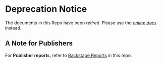 # Deprecation Notice

The documents in this Repo have been *retired*. Please use the [*online docs*](https://developers.taboola.com/backstage-api/reference) instead.

## A Note for Publishers

For **Publisher reports**, refer to [Backstage Reports](https://github.com/taboola/Backstage-API/blob/master/Backstage%20API%20-%20Reports.pdf) in this repo.
